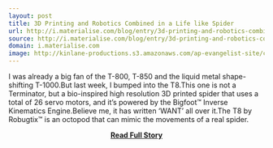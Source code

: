 ```yaml
---
layout: post
title: 3D Printing and Robotics Combined in a Life like Spider
url: http://i.materialise.com/blog/entry/3d-printing-and-robotics-combined-in-a-life-like-spider
source: http://i.materialise.com/blog/entry/3d-printing-and-robotics-combined-in-a-life-like-spider
domain: i.materialise.com
image: http://kinlane-productions.s3.amazonaws.com/ap-evangelist-site/curated/screenshots/10750_i_materialise_com.png
---
```


<p>I was already a big fan of the T-800, T-850 and the liquid metal shape-shifting T-1000.But last week, I bumped into the T8.This one is not a Terminator, but a bio-inspired high resolution 3D printed spider that uses a total of 26 servo motors, and it’s powered by the Bigfoot™ Inverse Kinematics Engine.Believe me, it has written ‘WANT’ all over it.The T8 by Robugtix™ is an octopod that can mimic the movements of a real spider.</p>
<center><p><a href="http://i.materialise.com/blog/entry/3d-printing-and-robotics-combined-in-a-life-like-spider" style='padding:25px; font-sze:18px; font-weight: bold;'>Read Full Story</a></p></center>
